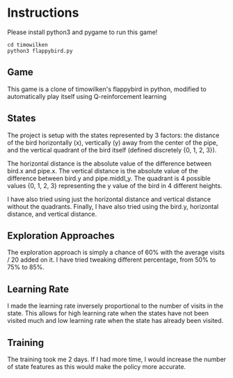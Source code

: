 # Instructions
Please install python3 and pygame to run this game!
```
cd timowilken
python3 flappybird.py
```
## Game
This game is a clone of timowilken's flappybird in python, modified to automatically play itself using Q-reinforcement learning
## States
The project is setup with the states represented by 3 factors: the distance of the bird horizontally (x), vertically (y) away from the center of the pipe, and the vertical quadrant of the bird itself (defined discretely {0, 1, 2, 3}).

The horizontal distance is the absolute value of the difference between bird.x and pipe.x.
The vertical distance is the absolute value of the difference between bird.y and pipe.middl_y.
The quadrant is 4 possible values {0, 1, 2, 3} representing the y value of the bird in 4 different heights.

I have also tried using just the horizontal distance and vertical distance without the quadrants.
Finally, I have also tried using the bird.y, horizontal distance, and vertical distance.

## Exploration Approaches
The exploration approach is simply a chance of 60% with the average visits / 20 added on it.
I have tried tweaking different percentage, from 50% to 75% to 85%.

## Learning Rate
I made the learning rate inversely proportional to the number of visits in the state. This allows for high learning rate when the states have not been visited much and low learning rate when the state has already been visited.

## Training
The training took me 2 days. If I had more time, I would increase the number of state features as this would make the policy more accurate.
